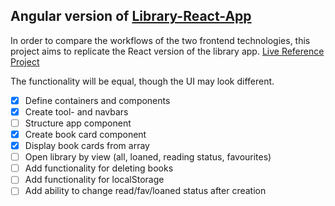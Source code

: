 ## Angular version of [Library-React-App](https://github.com/flsoller/library-react-app)

In order to compare the workflows of the two frontend technologies, this project aims to replicate the React version of the library app. [Live Reference Project](https://flsoller.github.io/library-react-app/)

The functionality will be equal, though the UI may look different.

- [x] Define containers and components
- [x] Create tool- and navbars
- [ ] Structure app component
- [x] Create book card component
- [x] Display book cards from array
- [ ] Open library by view (all, loaned, reading status, favourites)
- [ ] Add functionality for deleting books
- [ ] Add functionality for localStorage
- [ ] Add ability to change read/fav/loaned status after creation
